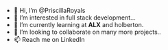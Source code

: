 - 👋 Hi, I’m @PriscillaRoyals
- 👀 I’m interested in full stack development...
- 🌱 I’m currently learning at <strong>ALX</strong> and holberton.
- 💞️ I’m looking to collaborate on many more projects..
- 📫 Reach me on LinkedIn

<!---
PriscillaRoyals/PriscillaRoyals is a ✨ special ✨ repository because its `README.md` (this file) appears on your GitHub profile.
You can click the Preview link to take a look at your changes.
--->
